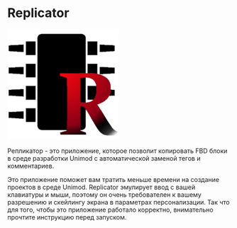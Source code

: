 # Replicator
![](Replicator.png)
 
Репликатор - это приложение, которое позволит копировать FBD блоки в среде разработки Unimod c автоматической заменой тегов и комментариев.
 
Это приложение поможет вам тратить меньше времени на создание проектов в среде Unimod. Replicator эмулирует ввод с вашей клавиатуры и мыши, поэтому он очень требователен к вашему разрешению и скейлингу экрана в параметрах персонализации. Так что для того, чтобы это приложение работало корректно, внимательно прочтите инструкцию перед запуском.
